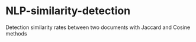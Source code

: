 # NLP-similarity-detection
Detection similarity rates between two documents with Jaccard and Cosine methods
